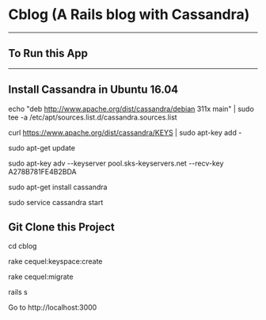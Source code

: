 # Cblog (A Rails blog with Cassandra)
---------
## To Run this App
---------------


Install Cassandra in Ubuntu 16.04
---------------------------------

echo "deb http://www.apache.org/dist/cassandra/debian 311x main" | sudo tee -a /etc/apt/sources.list.d/cassandra.sources.list

curl https://www.apache.org/dist/cassandra/KEYS | sudo apt-key add -

sudo apt-get update

sudo apt-key adv --keyserver pool.sks-keyservers.net --recv-key A278B781FE4B2BDA

sudo apt-get install cassandra

sudo service cassandra start


Git Clone this Project
----------------------

cd cblog

rake cequel:keyspace:create

rake cequel:migrate

rails s

Go to http://localhost:3000

